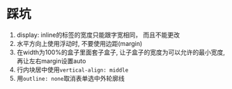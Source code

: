# 踩坑

1. display: inline的标签的宽度只能跟字宽相同， 而且不能更改
1. 水平方向上使用浮动时, 不要使用边距(margin)
3. 在width为100%的盒子里面套子盒子, 让子盒子的宽度为可以允许的最小宽度, 再让左右margin设置auto
4. 行内块居中使用`vertical-align: middle`
4. 用`outline: none`取消表单选中外轮廓线

